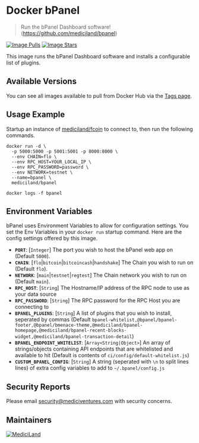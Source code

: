 # Docker bPanel
 
> Run the bPanel Dashboard software! (https://github.com/mediciland/bpanel)
 
[![Image Pulls](https://img.shields.io/docker/pulls/mediciland/bpanel.svg)](https://hub.docker.com/r/mediciland/bpanel) [![Image Stars](https://img.shields.io/docker/stars/mediciland/bpanel.svg)](https://hub.docker.com/r/mediciland/bpanel)
 
This image runs the bPanel Dashboard software and installs a configurable list of plugins.
 
## Available Versions
 
You can see all images available to pull from Docker Hub via the [Tags page](https://hub.docker.com/r/mediciland/bpanel/tags/).
 
## Usage Example
Startup an instance of [mediciland/fcoin](https://hub.docker.com/r/mediciland/fcoin) to connect to, then run the following commands.
 
```
docker run -d \
  -p 5000:5000 -p 5001:5001 -p 8000:8000 \
  --env CHAIN=flo \
  --env RPC_HOST=YOUR_LOCAL_IP \
  --env RPC_PASSWORD=password \
  --env NETWORK=testnet \
  --name=bpanel \
  mediciland/bpanel

docker logs -f bpanel
```
 
## Environment Variables
 
bPanel uses Environment Variables to allow for configuration settings. You set the Env Variables in your `docker run` startup command. Here are the config settings offered by this image.

* **`PORT`**: [`Integer`] The port you wish to host the bPanel web app on (Default `5000`). 
* **`CHAIN`**: [`flo`|`bitcoin`|`bitcoincash`|`handshake`] The Chain you wish to run on (Default `flo`). 
* **`NETWORK`**: [`main`|`testnet`|`regtest`] The Chain network you wish to run on (Default `main`).
* **`RPC_HOST`**: [`String`] The Hostname/IP address of the RPC node to use as your data source
* **`RPC_PASSWORD`**: [`String`] The RPC password for the RPC Host you are connecting to
* **`BPANEL_PLUGINS`**: [`String`] A list of plugins that you wish to install, seperated by commas (Default `bpanel-whitelist,@bpanel/bpanel-footer,@bpanel/bmenace-theme,@mediciland/bpanel-homepage,@mediciland/bpanel-recent-blocks-widget,@mediciland/bpanel-transaction-detail`)
* **`BPANEL_ENDPOINT_WHITELIST`**: [`Array<String|Object>`] An array of strings/objects containing API endpoints that are whitelisted and available to hit (Default is contents of `ci/config/default-whitelist.js`)
* **`CUSTOM_BPANEL_CONFIG`**: [`String`] A string (seperated with `\n` to split lines lines) of extra config variables to add to `~/.bpanel/config.js`
 
## Security Reports
 
Please email [security@mediciventures.com](mailto:security@mediciventures.com) with security concerns.
 
## Maintainers
 
[![MediciLand](https://www.mediciland.com/images/mlg-logo-color.png)](https://mediciland.com)